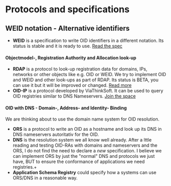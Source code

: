 # Protocols and specifications

## WEID notation - Alternative identifiers
+ **WEID** is a specification to write OID identifiers in a different notation. Its status is stable and it is ready to use.
 [Read the spec](https://co.weid.info/spec.html)

#### Objectmodel-, Registration Authority and Allocation look-up
+ **RDAP** is a protocol to look-up registration data for domains, IPs, networks or other objects like e.g. OID or WEID. We try to implement OID and WEID and other look-ups as part of RDAP. Its status is BETA, you can use it but it will be improved or changed. [Read more](rdap/)
+ **OID-IP** is a protocol developed by ViaThinkSoft. It can be used to query OID registries similar to DNS Nameservers. [Join the space](https://startforum.de/s/oid-ip/)

#### OID with DNS - Domain-, Address- and Identity- Binding
We are thinking about to use the domain name system for OID resolution.
+ **ORS** is a protocol to write an OID as a hostname and look up its DNS in DNS nameservers autoritativ for the OID.
+ **DNS** is the resolution system we all know well already. After a lttle reading and testing OID-RAs with domains and nameservers and the ORS,
  I do not find the need to declare a *new* specification. I believe we can implement ORS by just the "normal" DNS and protocols we just have,
  BUT to ensure the conformance of applications we need registries.+ 
+ **Application Schema Registry** could specify how a systems can use ORS/DNS in a reasonable way.
 
